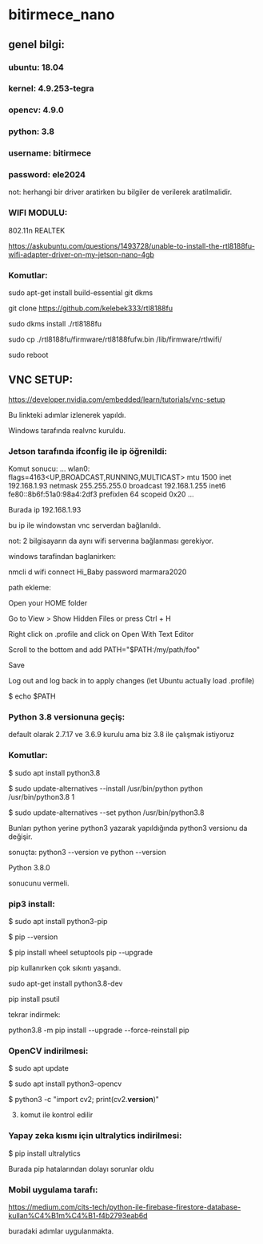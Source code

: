 # bitirmece_nano

## genel bilgi: 


### ubuntu: 18.04


### kernel: 4.9.253-tegra


### opencv: 4.9.0


### python: 3.8


### username: bitirmece


### password: ele2024


not: herhangi bir driver aratirken bu bilgiler de verilerek aratilmalidir.



### WIFI MODULU:
802.11n REALTEK

https://askubuntu.com/questions/1493728/unable-to-install-the-rtl8188fu-wifi-adapter-driver-on-my-jetson-nano-4gb


### Komutlar:

sudo apt-get install build-essential git dkms

git clone https://github.com/kelebek333/rtl8188fu

sudo dkms install ./rtl8188fu

sudo cp ./rtl8188fu/firmware/rtl8188fufw.bin /lib/firmware/rtlwifi/

sudo reboot



## VNC SETUP:

https://developer.nvidia.com/embedded/learn/tutorials/vnc-setup 

Bu linkteki adımlar izlenerek yapıldı.

Windows tarafında realvnc kuruldu.

### Jetson tarafında ifconfig ile ip öğrenildi:

Komut sonucu:
...
wlan0: flags=4163<UP,BROADCAST,RUNNING,MULTICAST>  mtu 1500
        inet 192.168.1.93  netmask 255.255.255.0  broadcast 192.168.1.255
        inet6 fe80::8b6f:51a0:98a4:2df3  prefixlen 64  scopeid 0x20<link>
...


Burada ip 192.168.1.93

bu ip ile windowstan vnc serverdan bağlanıldı.

not: 2 bilgisayarın da aynı wifi serverına bağlanması gerekiyor.

windows tarafindan baglanirken:

nmcli d wifi connect Hi_Baby password marmara2020

path ekleme:

Open your HOME folder

Go to View > Show Hidden Files or press Ctrl + H

Right click on .profile and click on Open With Text Editor

Scroll to the bottom and add PATH="$PATH:/my/path/foo"

Save

Log out and log back in to apply changes (let Ubuntu actually load .profile)

$ echo $PATH


### Python 3.8 versionuna geçiş:

default olarak 2.7.17 ve 3.6.9 kurulu ama biz 3.8 ile çalışmak istiyoruz


### Komutlar:

$ sudo apt install python3.8 

$ sudo update-alternatives --install /usr/bin/python python /usr/bin/python3.8 1 

$ sudo update-alternatives --set python /usr/bin/python3.8

Bunları python yerine python3 yazarak yapıldığında python3 versionu da değişir.

sonuçta: python3 --version ve python --version

Python 3.8.0

sonucunu vermeli.


### pip3 install:

$ sudo apt install python3-pip

$ pip --version

$ pip install wheel setuptools pip --upgrade

pip kullanırken çok sıkıntı yaşandı. 

sudo apt-get install python3.8-dev

pip install psutil

tekrar indirmek:

python3.8 -m pip install --upgrade --force-reinstall pip 


### OpenCV indirilmesi:

$ sudo apt update

$ sudo apt install python3-opencv 

$ python3 -c "import cv2; print(cv2.__version__)"

3. komut ile kontrol edilir


### Yapay zeka kısmı için ultralytics indirilmesi:

$ pip install ultralytics

Burada pip hatalarından dolayı sorunlar oldu


### Mobil uygulama tarafı:

https://medium.com/cits-tech/python-ile-firebase-firestore-database-kullan%C4%B1m%C4%B1-f4b2793eab6d

buradaki adımlar uygulanmakta.
